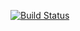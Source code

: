 [![Build Status](https://travis-ci.org/darkleaf/quester.svg?branch=master)](https://travis-ci.org/darkleaf/quester)

